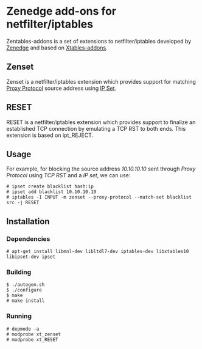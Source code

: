# Zenedge add-ons for netfilter/iptables

Zentables-addons is a set of extensions to netfilter/iptables
developed by [Zenedge](http://www.zenedge.com) and
based on [Xtables-addons](http://xtables-addons.sourceforge.net/).

## Zenset

Zenset is a netfilter/iptables extension which provides support for matching
[Proxy Protocol](http://www.haproxy.org/download/1.5/doc/proxy-protocol.txt)
source address
using [IP Set](http://ipset.netfilter.org/).

## RESET

RESET is a netfilter/iptables extension which provides support to finalize an
established TCP connection by emulating a TCP RST to both ends.
This extension is based on ipt\_REJECT.

## Usage

For example, for blocking the source address _10.10.10.10_ sent through _Proxy
Protocol_ using _TCP RST_ and a _IP set_, we can use:
```
# ipset create blacklist hash:ip
# ipset add blacklist 10.10.10.10
# iptables -I INPUT -m zenset --proxy-protocol --match-set blacklist src -j RESET
```

## Installation

### Dependencies

```
# apt-get install libmnl-dev libltdl7-dev iptables-dev libxtables10 libipset-dev ipset

```

### Building

```
$ ./autogen.sh
$ ./configure
$ make
# make install
```

### Running

```
# depmode -a
# modprobe xt_zenset
# modprobe xt_RESET
```

